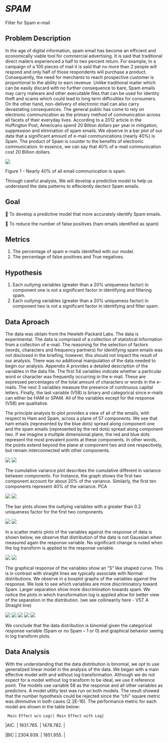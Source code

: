 # _SPAM_
Filter for Spam e-mail

## Problem Description

In the age of digital information, spam email has become an efficient and economically viable tool for commercial advertising. It is said that traditional direct mailers experienced a half to two percent return. For example, In a campaign of a 100 pieces of mail it is said that no more than 2 people will respond and only half of those respondents will purchase a product. Consequently, the need for merchants to reach prospective customer is proportional to the ability to earn revenue. Unlike traditional mailer which can be easily discard with no further consequence to bare, Spam emails may carry malware and other executable files that can be used for identity theft and scams which could lead to long term difficulties for consumers. On the other hand, non-delivery of electronic mail can also carry devastating consequences. The general public has come to rely on electronic communication as the primary method of communication across all facets of their everyday lives. According to a 2012 article in the Huffington Post, Americans spend 20 Billion dollars per year in mitigation, suppression and elimination of spam emails. We observe in a bar plot of our data that a significant amount of e-mail communications (nearly 40%) is Spam. The product of Spam is counter to the benefits of electronic communication. In essence, we can say that 40% of e-mail communication cost 20 Billion dollars.

![](Images/hamvspam.png)
                                
Figure 1 – Nearly 40% of all email communication is spam.

Through careful analysis, We will develop a predictive model to help us understand the data patterns to effeciently dectect Spam emails.
## Goal
   To develop a predictive model that more accurately identify Spam emails.
  
   To reduce the number of false positives (ham emails identified as spam)
## Metrics
  1. The percentage of spam e-mails identified with our model.
  2. The percentage of false positives and True negatives.
## Hypothesis
  1. Each outlying variables (greater than a 20% uniqueness factor) in component one is not a significant factor in identifying and filtering spam.
  2. Each outlying variables (greater than a 20% uniqueness factor) in component two is not a significant factor in identifying and filter spam.
## Data Aproach 

The data was obtain from the Hewlett-Packard Labs. The data is experimental. The data is comprised of a collection of statistical information from a collection of e-mail. The reasoning for the selection of factors (words, characters and frequency partners) for identifying spam emails was not disclosed in the briefing, however, this should not impact the result of our analysis. There was no additional manipulation of the data needed to begin our analysis. Appendix A provides a detailed description of the variables in the data file. The first 54 variables indicate whether a particular word or character was frequently occurring in the e-mail. These are expressed percentages of the total amount of characters or words in the e-mails. The next 3 variables measure the presence of continuous capital letters. Finally, the last variable (V58) is binary and categorical since e-mails can either be HAM or SPAM. All of the variables except for the response (V58) are qualitative.

The principle analysis bi-plot provides a view of all of the emails, with respect to Ham and Spam, across a plane of 57 components. We see that ham emails (represented by the blue dots) spread along component one and the spam emails (represented by the red dots) spread along component two. If we imagine a multiple dimensional plane, the red and blue dots represent the most prevalent points at these components. In other words, the points extend beyond the plane at component two and one respectively, but remain interconnected with other components.

![](Images/biplot_no_log_Trans) ![](Images/biplot_with_log_Trans)

The cumulative variance plot describes the cumulative different in variance between components. For Instance, the graph shows the first two component account for about 20% of the variance. Similarly, the first ten components represent 40% of the variance.
PCA

![](Images/cummulative_sum.png) ![](Images/porpotion_variance.png)

The bar plots shows the outlying variables with a greater than 0.2 uniqueness factor for the first two components.

![](Images/barplotloadings.png) ![](Images.loadings2.png)

In a scatter matrix plots of the variables against the response of data is shown below, we observe that distribution of the data is not Gaussian when measured again the response variable. No significant change is noted when the log transform is applied to the response variable.

![](Images/scatterlog1_8v58.png) ![](Images/scatterlog47_57v58.png)

The graphical response of the variables show an “S” like shaped curve. This is in contrast with straight lines we typically associate with Normal distributions. We observe in a boxplot graphs of the variables against the response. We look to see which variables are more discriminatory toward Spam. Larger separation show more discrimination towards spam. We notice the plots in which transformation log is applied allow for better view of the separation in the distribution.
(we see collinearity here - V57.  A Straight line)


![](Images/boxplot1_9.png) ![](Images/boxplot49_57.png)
![](Images/factorplot1_9.png)  ![](Images/factorplot20_25.png)
![](Images/factorplot49_57.png)

We conclude that the data distribution is binomial given the categorical response variable (Spam or no Spam – 1 or 0) and graphical behavior seeing in log transform plots.

## Data Analysis

With the understanding that the data distribution is binomial, we opt to use generalized linear model in the analysis of the data. We began with a main effective model with and without log transformation. Although we do not expect for a model without log transform to be ideal, we use it reference point. The models use variable 58 as the response and all other variables as predictors. A model utility test was run on both models. The result showed that the number hypothesis could be rejected since the “chi” square metric was diminutive in both cases (2.2E-16). The performance metric for each model are shown in the table below:

     Main Effect w/o Log)| Main Effect with Log|
|AIC. | 1931.765.              | 1478.782.           |

|BIC  | 2304.939.              | 1851.955.           |


